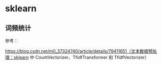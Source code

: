 # sklearn

## 词频统计

参考：

https://blog.csdn.net/m0_37324740/article/details/79411651（文本数据预处理：sklearn 中 CountVectorizer、TfidfTransformer 和 TfidfVectorizer）